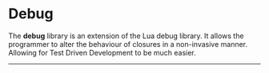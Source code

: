 # Debug

The **debug** library is an extension of the Lua debug library. It allows the programmer to alter the behaviour of closures in a non-invasive manner. Allowing for Test Driven Development to be much easier.

---
